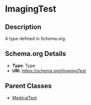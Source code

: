 # ImagingTest

## Description
A type defined in Schema.org.

## Schema.org Details
- **Type**: Type
- **URI**: https://schema.org/ImagingTest

## Parent Classes
- [MedicalTest](../MedicalTest.md)

